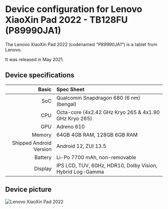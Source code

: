 Device configuration for Lenovo XiaoXin Pad 2022 - TB128FU (P89990JA1)
=========================================

The Lenovo XiaoXin Pad 2022 (codenamed _"P89990JA1"_) is a tablet from Lenovo.

It was released in May 2021.

## Device specifications

Basic   | Spec Sheet
-------:|:-------------------------
SoC     | Qualcomm Snapdragon 680 (6 nm) (bengal)
CPU     | Octa-core (4x2.42 GHz Kryo 265 & 4x1.90 GHz Kryo 265)
GPU     | Adreno 610
Memory  | 64GB 4GB RAM, 128GB 6GB RAM
Shipped Android Version | Android 12, ZUI 13.5
Battery | Li-Po 7700 mAh, non-removable
Display | IPS LCD, TUV, 60Hz, HDR10, Dolby Vision, Hybrid Log-Gamma

## Device picture

![Lenovo XiaoXin Pad 2022](https://p2.lefile.cn/product/adminweb/2022/05/23/GcJ2tnhNonAy4Q2lsHZk8xXIK-4807.w520.jpg "Lenovo XiaoXin Pad 2022")
